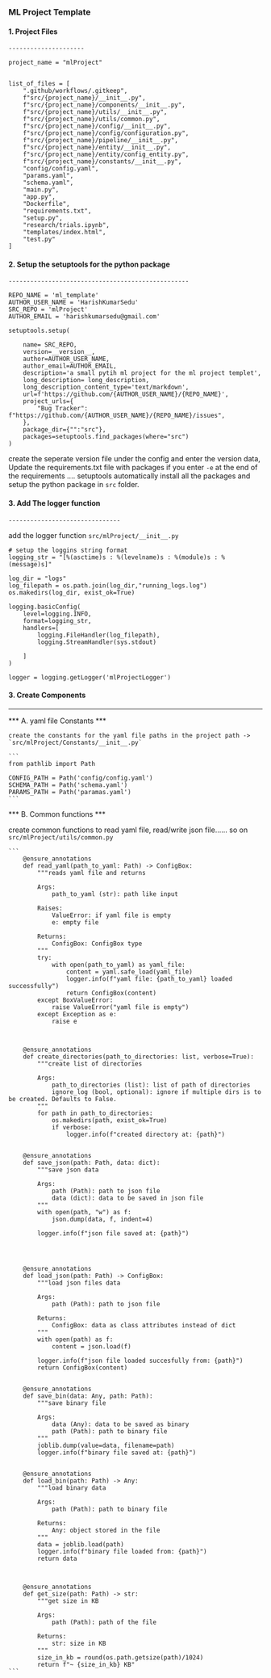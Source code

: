 ### ML Project Template

#### 1. Project Files

`---------------------`

```
project_name = "mlProject"


list_of_files = [
    ".github/workflows/.gitkeep",
    f"src/{project_name}/__init__.py",
    f"src/{project_name}/components/__init__.py",
    f"src/{project_name}/utils/__init__.py",
    f"src/{project_name}/utils/common.py",
    f"src/{project_name}/config/__init__.py",
    f"src/{project_name}/config/configuration.py",
    f"src/{project_name}/pipeline/__init__.py",
    f"src/{project_name}/entity/__init__.py",
    f"src/{project_name}/entity/config_entity.py",
    f"src/{project_name}/constants/__init__.py",
    "config/config.yaml",
    "params.yaml",
    "schema.yaml",
    "main.py",
    "app.py",
    "Dockerfile",
    "requirements.txt",
    "setup.py",
    "research/trials.ipynb",
    "templates/index.html",
    "test.py"
]
```

#### 2. Setup the setuptools for the python package

`--------------------------------------------------`

```
REPO_NAME = 'ml_template'
AUTHOR_USER_NAME = 'HarishKumarSedu'
SRC_REPO = 'mlProject'
AUTHOR_EMAIL = 'harishkumarsedu@gmail.com'

setuptools.setup(

    name= SRC_REPO,
    version=__version__,
    author=AUTHOR_USER_NAME,
    author_email=AUTHOR_EMAIL,
    description='a small pytih ml project for the ml project templet',
    long_description= long_description,
    long_description_content_type='text/markdown',
    url=f'https://github.com/{AUTHOR_USER_NAME}/{REPO_NAME}',
    project_urls={
        "Bug Tracker": f"https://github.com/{AUTHOR_USER_NAME}/{REPO_NAME}/issues",
    },
    package_dir={"":"src"},
    packages=setuptools.find_packages(where="src")
)
```

create the seperate version file under the config and enter the version data,
Update the requirements.txt file with packages if you enter `-e` at the end of the requirements .... setuptools automatically install all the packages and setup the python package in `src` folder. 

#### 3. Add The logger function
`-------------------------------`

add the logger function  `src/mlProject/__init__.py` 

```
# setup the loggins string format 
logging_str = "[%(asctime)s : %(levelname)s : %(module)s : %(message)s]"

log_dir = "logs"
log_filepath = os.path.join(log_dir,"running_logs.log")
os.makedirs(log_dir, exist_ok=True)

logging.basicConfig(
    level=logging.INFO,
    format=logging_str,
    handlers=[
        logging.FileHandler(log_filepath),
        logging.StreamHandler(sys.stdout)

    ]
)

logger = logging.getLogger('mlProjectLogger')
```
#### 3. Create Components 
***

*** A. yaml file Constants  ***

    create the constants for the yaml file paths in the project path -> `src/mlProject/Constants/__init__.py`

    ```
    from pathlib import Path

    CONFIG_PATH = Path('config/config.yaml')
    SCHEMA_PATH = Path('schema.yaml')
    PARAMS_PATH = Path('paramas.yaml')
    ```
*** B. Common functions  ***

create common functions to read yaml file, read/write json file...... so on `src/mlProject/utils/common.py`

    ```
        @ensure_annotations
        def read_yaml(path_to_yaml: Path) -> ConfigBox:
            """reads yaml file and returns

            Args:
                path_to_yaml (str): path like input

            Raises:
                ValueError: if yaml file is empty
                e: empty file

            Returns:
                ConfigBox: ConfigBox type
            """
            try:
                with open(path_to_yaml) as yaml_file:
                    content = yaml.safe_load(yaml_file)
                    logger.info(f"yaml file: {path_to_yaml} loaded successfully")
                    return ConfigBox(content)
            except BoxValueError:
                raise ValueError("yaml file is empty")
            except Exception as e:
                raise e



        @ensure_annotations
        def create_directories(path_to_directories: list, verbose=True):
            """create list of directories

            Args:
                path_to_directories (list): list of path of directories
                ignore_log (bool, optional): ignore if multiple dirs is to be created. Defaults to False.
            """
            for path in path_to_directories:
                os.makedirs(path, exist_ok=True)
                if verbose:
                    logger.info(f"created directory at: {path}")


        @ensure_annotations
        def save_json(path: Path, data: dict):
            """save json data

            Args:
                path (Path): path to json file
                data (dict): data to be saved in json file
            """
            with open(path, "w") as f:
                json.dump(data, f, indent=4)

            logger.info(f"json file saved at: {path}")




        @ensure_annotations
        def load_json(path: Path) -> ConfigBox:
            """load json files data

            Args:
                path (Path): path to json file

            Returns:
                ConfigBox: data as class attributes instead of dict
            """
            with open(path) as f:
                content = json.load(f)

            logger.info(f"json file loaded succesfully from: {path}")
            return ConfigBox(content)


        @ensure_annotations
        def save_bin(data: Any, path: Path):
            """save binary file

            Args:
                data (Any): data to be saved as binary
                path (Path): path to binary file
            """
            joblib.dump(value=data, filename=path)
            logger.info(f"binary file saved at: {path}")


        @ensure_annotations
        def load_bin(path: Path) -> Any:
            """load binary data

            Args:
                path (Path): path to binary file

            Returns:
                Any: object stored in the file
            """
            data = joblib.load(path)
            logger.info(f"binary file loaded from: {path}")
            return data



        @ensure_annotations
        def get_size(path: Path) -> str:
            """get size in KB

            Args:
                path (Path): path of the file

            Returns:
                str: size in KB
            """
            size_in_kb = round(os.path.getsize(path)/1024)
            return f"~ {size_in_kb} KB"
    ```
